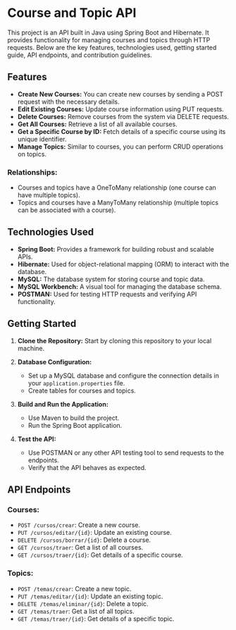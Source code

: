 # Course and Topic API

This project is an API built in Java using Spring Boot and Hibernate. It provides functionality for managing courses and topics through HTTP requests. Below are the key features, technologies used, getting started guide, API endpoints, and contribution guidelines.

## Features

- **Create New Courses:** You can create new courses by sending a POST request with the necessary details.
- **Edit Existing Courses:** Update course information using PUT requests.
- **Delete Courses:** Remove courses from the system via DELETE requests.
- **Get All Courses:** Retrieve a list of all available courses.
- **Get a Specific Course by ID:** Fetch details of a specific course using its unique identifier.
- **Manage Topics:** Similar to courses, you can perform CRUD operations on topics.

### Relationships:

- Courses and topics have a OneToMany relationship (one course can have multiple topics).
- Topics and courses have a ManyToMany relationship (multiple topics can be associated with a course).

## Technologies Used

- **Spring Boot:** Provides a framework for building robust and scalable APIs.
- **Hibernate:** Used for object-relational mapping (ORM) to interact with the database.
- **MySQL:** The database system for storing course and topic data.
- **MySQL Workbench:** A visual tool for managing the database schema.
- **POSTMAN:** Used for testing HTTP requests and verifying API functionality.

## Getting Started

1. **Clone the Repository:** Start by cloning this repository to your local machine.
   
2. **Database Configuration:**

   - Set up a MySQL database and configure the connection details in your `application.properties` file.
   - Create tables for courses and topics.

3. **Build and Run the Application:**

   - Use Maven to build the project.
   - Run the Spring Boot application.

4. **Test the API:**

   - Use POSTMAN or any other API testing tool to send requests to the endpoints.
   - Verify that the API behaves as expected.

## API Endpoints

### Courses:

- `POST /cursos/crear`: Create a new course.
- `PUT /cursos/editar/{id}`: Update an existing course.
- `DELETE /cursos/borrar/{id}`: Delete a course.
- `GET /cursos/traer`: Get a list of all courses.
- `GET /cursos/traer/{id}`: Get details of a specific course.

### Topics:

- `POST /temas/crear`: Create a new topic.
- `PUT /temas/editar/{id}`: Update an existing topic.
- `DELETE /temas/eliminar/{id}`: Delete a topic.
- `GET /temas/traer`: Get a list of all topics.
- `GET /temas/traer/{id}`: Get details of a specific topic.

